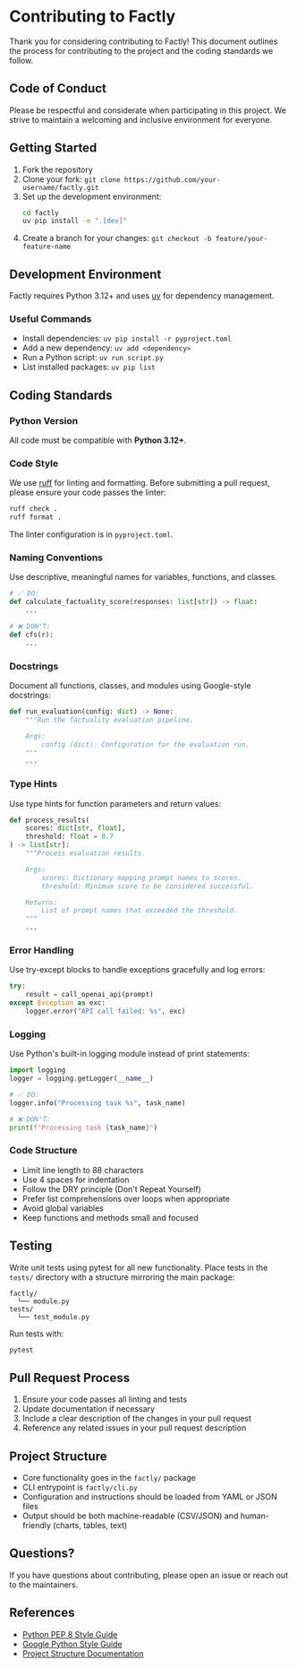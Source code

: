 # Contributing to Factly

Thank you for considering contributing to Factly! This document outlines the process for contributing to the project and the coding standards we follow.

## Code of Conduct

Please be respectful and considerate when participating in this project. We strive to maintain a welcoming and inclusive environment for everyone.

## Getting Started

1. Fork the repository
2. Clone your fork: `git clone https://github.com/your-username/factly.git`
3. Set up the development environment:
   ```bash
   cd factly
   uv pip install -e ".[dev]"
   ```
4. Create a branch for your changes: `git checkout -b feature/your-feature-name`

## Development Environment

Factly requires Python 3.12+ and uses [uv](https://github.com/astral-sh/uv) for dependency management.

### Useful Commands

- Install dependencies: `uv pip install -r pyproject.toml`
- Add a new dependency: `uv add <dependency>`
- Run a Python script: `uv run script.py`
- List installed packages: `uv pip list`

## Coding Standards

### Python Version

All code must be compatible with **Python 3.12+**.

### Code Style

We use [ruff](https://docs.astral.sh/ruff) for linting and formatting. Before submitting a pull request, please ensure your code passes the linter:

```bash
ruff check .
ruff format .
```

The linter configuration is in `pyproject.toml`.

### Naming Conventions

Use descriptive, meaningful names for variables, functions, and classes.

```python
# ✅ DO:
def calculate_factuality_score(responses: list[str]) -> float:
    ...

# ❌ DON'T:
def cfs(r):
    ...
```

### Docstrings

Document all functions, classes, and modules using Google-style docstrings:

```python
def run_evaluation(config: dict) -> None:
    """Run the factuality evaluation pipeline.

    Args:
        config (dict): Configuration for the evaluation run.
    """
    ...
```

### Type Hints

Use type hints for function parameters and return values:

```python
def process_results(
    scores: dict[str, float],
    threshold: float = 0.7
) -> list[str]:
    """Process evaluation results.

    Args:
        scores: Dictionary mapping prompt names to scores.
        threshold: Minimum score to be considered successful.

    Returns:
        List of prompt names that exceeded the threshold.
    """
    ...
```

### Error Handling

Use try-except blocks to handle exceptions gracefully and log errors:

```python
try:
    result = call_openai_api(prompt)
except Exception as exc:
    logger.error("API call failed: %s", exc)
```

### Logging

Use Python's built-in logging module instead of print statements:

```python
import logging
logger = logging.getLogger(__name__)

# ✅ DO:
logger.info("Processing task %s", task_name)

# ❌ DON'T:
print(f"Processing task {task_name}")
```

### Code Structure

- Limit line length to 88 characters
- Use 4 spaces for indentation
- Follow the DRY principle (Don't Repeat Yourself)
- Prefer list comprehensions over loops when appropriate
- Avoid global variables
- Keep functions and methods small and focused

## Testing

Write unit tests using pytest for all new functionality. Place tests in the `tests/` directory with a structure mirroring the main package:

```
factly/
  └── module.py
tests/
  └── test_module.py
```

Run tests with:

```bash
pytest
```

## Pull Request Process

1. Ensure your code passes all linting and tests
2. Update documentation if necessary
3. Include a clear description of the changes in your pull request
4. Reference any related issues in your pull request description

## Project Structure

- Core functionality goes in the `factly/` package
- CLI entrypoint is `factly/cli.py`
- Configuration and instructions should be loaded from YAML or JSON files
- Output should be both machine-readable (CSV/JSON) and human-friendly (charts, tables, text)

## Questions?

If you have questions about contributing, please open an issue or reach out to the maintainers.

## References

- [Python PEP 8 Style Guide](https://peps.python.org/pep-0008/)
- [Google Python Style Guide](https://google.github.io/styleguide/pyguide.html)
- [Project Structure Documentation](https://github.com/yourusername/factly/blob/main/.cursor/rules/project-structure.mdc)

